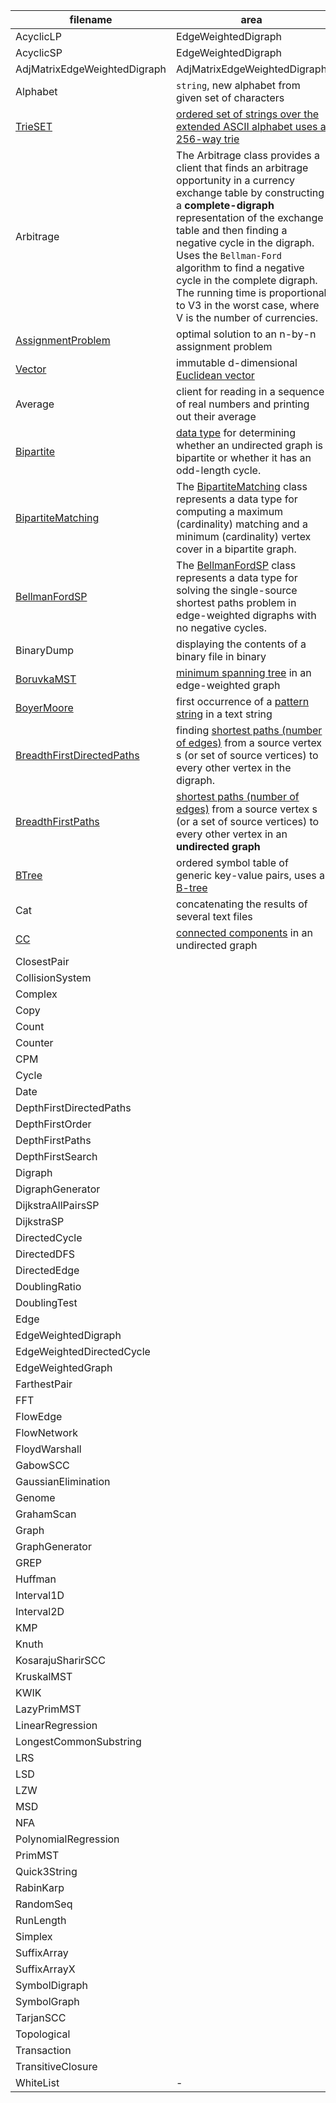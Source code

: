 filename|area|port
---|---|---
AcyclicLP | EdgeWeightedDigraph
AcyclicSP | EdgeWeightedDigraph
AdjMatrixEdgeWeightedDigraph | AdjMatrixEdgeWeightedDigraph 
Alphabet | `string`, new alphabet from given set of characters
[TrieSET](https://algs4.cs.princeton.edu/code/edu/princeton/cs/algs4/TrieSET.java.html) | [ordered set of strings over the extended ASCII alphabet uses a 256-way trie](https://algs4.cs.princeton.edu/code/javadoc/edu/princeton/cs/algs4/TrieSET.html)
Arbitrage | The Arbitrage class provides a client that finds an arbitrage opportunity in a currency exchange table by constructing a **complete-digraph** representation of the exchange table and then finding a negative cycle in the digraph. Uses the `Bellman-Ford` algorithm to find a negative cycle in the complete digraph. The running time is proportional to V3 in the worst case, where V is the number of currencies.
[AssignmentProblem](https://algs4.cs.princeton.edu/code/javadoc/edu/princeton/cs/algs4/AssignmentProblem.html) | optimal solution to an n-by-n assignment problem
[Vector](https://algs4.cs.princeton.edu/code/edu/princeton/cs/algs4/Vector.java.html) | immutable d-dimensional [Euclidean vector](https://algs4.cs.princeton.edu/code/javadoc/edu/princeton/cs/algs4/Vector.html) | ?
Average | client for reading in a sequence of real numbers and printing out their average | X
[Bipartite](https://algs4.cs.princeton.edu/code/edu/princeton/cs/algs4/Bipartite.java.html) | [data type](https://algs4.cs.princeton.edu/code/javadoc/edu/princeton/cs/algs4/Bipartite.html) for determining whether an undirected graph is bipartite or whether it has an odd-length cycle.
[BipartiteMatching](https://algs4.cs.princeton.edu/code/edu/princeton/cs/algs4/BipartiteMatching.java.html) | The [BipartiteMatching](https://algs4.cs.princeton.edu/code/javadoc/edu/princeton/cs/algs4/BipartiteMatching.html) class represents a data type for computing a maximum (cardinality) matching and a minimum (cardinality) vertex cover in a bipartite graph.
[BellmanFordSP](https://algs4.cs.princeton.edu/code/edu/princeton/cs/algs4/BellmanFordSP.java.html) | The [BellmanFordSP](https://algs4.cs.princeton.edu/code/javadoc/edu/princeton/cs/algs4/BellmanFordSP.html) class represents a data type for solving the single-source shortest paths problem in edge-weighted digraphs with no negative cycles.
BinaryDump | displaying the contents of a binary file in binary | X
[BoruvkaMST](https://algs4.cs.princeton.edu/code/edu/princeton/cs/algs4/BoruvkaMST.java.html) | [minimum spanning tree](https://algs4.cs.princeton.edu/code/javadoc/edu/princeton/cs/algs4/BoruvkaMST.html) in an edge-weighted graph
[BoyerMoore](https://algs4.cs.princeton.edu/code/edu/princeton/cs/algs4/BoyerMoore.java.html) |  first occurrence of a [pattern string](https://algs4.cs.princeton.edu/code/javadoc/edu/princeton/cs/algs4/BoyerMoore.html) in a text string
[BreadthFirstDirectedPaths](https://algs4.cs.princeton.edu/code/edu/princeton/cs/algs4/BreadthFirstDirectedPaths.java.html) | finding [shortest paths (number of edges)](https://algs4.cs.princeton.edu/code/javadoc/edu/princeton/cs/algs4/BreadthFirstDirectedPaths.html) from a source vertex s (or set of source vertices) to every other vertex in the digraph.
[BreadthFirstPaths](https://algs4.cs.princeton.edu/code/edu/princeton/cs/algs4/BreadthFirstPaths.java.html) | [shortest paths (number of edges)](https://algs4.cs.princeton.edu/code/javadoc/edu/princeton/cs/algs4/BreadthFirstPaths.html) from a source vertex s (or a set of source vertices) to every other vertex in an **undirected graph**
[BTree](https://algs4.cs.princeton.edu/code/edu/princeton/cs/algs4/BTree.java.html) | ordered symbol table of generic key-value pairs, uses a [B-tree](https://algs4.cs.princeton.edu/code/javadoc/edu/princeton/cs/algs4/BTree.html)
Cat | concatenating the results of several text files | X
[CC](https://algs4.cs.princeton.edu/code/edu/princeton/cs/algs4/CC.java.html) | [connected components](https://algs4.cs.princeton.edu/code/javadoc/edu/princeton/cs/algs4/CC.html) in an undirected graph
ClosestPair||
CollisionSystem||
Complex||
Copy||
Count||
Counter||
CPM||
Cycle||
Date||
DepthFirstDirectedPaths||
DepthFirstOrder||
DepthFirstPaths||
DepthFirstSearch||
Digraph||
DigraphGenerator||
DijkstraAllPairsSP||
DijkstraSP||
DirectedCycle||
DirectedDFS||
DirectedEdge||
DoublingRatio||
DoublingTest||
Edge||
EdgeWeightedDigraph||
EdgeWeightedDirectedCycle||
EdgeWeightedGraph||
FarthestPair||
FFT||
FlowEdge||
FlowNetwork||
FloydWarshall||
GabowSCC||
GaussianElimination||
Genome||
GrahamScan||
Graph||
GraphGenerator||
GREP||
Huffman||
Interval1D||
Interval2D||
KMP||
Knuth||
KosarajuSharirSCC||
KruskalMST||
KWIK||
LazyPrimMST||
LinearRegression||
LongestCommonSubstring||
LRS||
LSD||
LZW||
MSD||
NFA||
PolynomialRegression||
PrimMST||
Quick3String||
RabinKarp||
RandomSeq||
RunLength||
Simplex||
SuffixArray||
SuffixArrayX||
SymbolDigraph||
SymbolGraph||
TarjanSCC||
Topological||
Transaction||
TransitiveClosure||
WhiteList|-|X
